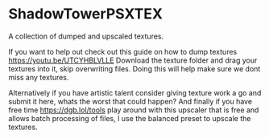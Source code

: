 # ShadowTowerPSXTEX
A collection of dumped and upscaled textures.

If you want to help out check out this guide on how to dump textures https://youtu.be/UTCYHBLVLLE
Download the texture folder and drag your textures into it, skip overwriting files.
Doing this will help make sure we dont miss any textures.

Alternatively if you have artistic talent consider giving texture work a go and submit it here, whats the worst that could happen?
And finally if you have free time https://dgb.lol/tools play around with this upscaler that is free and allows batch processing of files, I use the balanced preset to upscale the textures.

